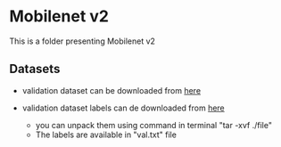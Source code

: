 Mobilenet v2
===============

This is a folder presenting Mobilenet v2 

Datasets
-------------

* validation dataset can be downloaded from [here](https://www.dropbox.com/s/eed1so87g199915/ILSVRC2012_img_val.tar)
    
* validation dataset labels can de downloaded from [here](http://dl.caffe.berkeleyvision.org/caffe_ilsvrc12.tar.gz)
  * you can unpack them using command in terminal "tar -xvf ./file"
  * The labels are available in "val.txt" file 

  
